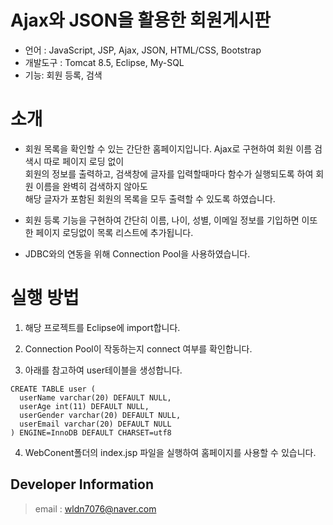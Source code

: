 # Ajax와 JSON을 활용한 회원게시판 
* 언어 : JavaScript, JSP, Ajax, JSON, HTML/CSS, Bootstrap  
* 개발도구 : Tomcat 8.5, Eclipse, My-SQL  
* 기능: 회원 등록, 검색  

# 소개
* 회원 목록을 확인할 수 있는 간단한 홈페이지입니다. Ajax로 구현하여 회원 이름 검색시 따로 페이지 로딩 없이  
회원의 정보를 출력하고, 검색창에 글자를 입력할때마다 함수가 실행되도록 하여 회원 이름을 완벽히 검색하지 않아도  
해당 글자가 포함된 회원의 목록을 모두 출력할 수 있도록 하였습니다.   

* 회원 등록 기능을 구현하여 간단히 이름, 나이, 성별, 이메일 정보를 기입하면 이또한 페이지 로딩없이 목록 리스트에 추가됩니다.

* JDBC와의 연동을 위해 Connection Pool을 사용하였습니다.

# 실행 방법
1. 해당 프로젝트를 Eclipse에 import합니다.  

2. Connection Pool이 작동하는지 connect 여부를 확인합니다.

3. 아래를 참고하여 user테이블을 생성합니다.
```
CREATE TABLE user (
  userName varchar(20) DEFAULT NULL,
  userAge int(11) DEFAULT NULL,
  userGender varchar(20) DEFAULT NULL,
  userEmail varchar(20) DEFAULT NULL
) ENGINE=InnoDB DEFAULT CHARSET=utf8
```

4. WebConent폴더의 index.jsp 파일을 실행하여 홈페이지를 사용할 수 있습니다.


## Developer Information
> email : wldn7076@naver.com

